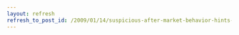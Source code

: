 ```yaml
---
layout: refresh
refresh_to_post_id: /2009/01/14/suspicious-after-market-behavior-hints-at-insider-trading
---
```

